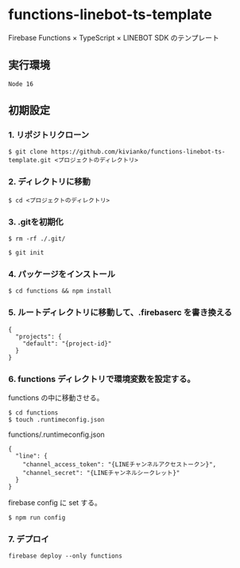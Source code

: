 # functions-linebot-ts-template

Firebase Functions × TypeScript × LINEBOT SDK のテンプレート

## 実行環境

`Node 16`

## 初期設定

### 1. リポジトリクローン

```
$ git clone https://github.com/kivianko/functions-linebot-ts-template.git <プロジェクトのディレクトリ>
```

### 2. ディレクトリに移動
```
$ cd <プロジェクトのディレクトリ>
```

### 3. .gitを初期化
```
$ rm -rf ./.git/
```
```
$ git init
```

### 4. パッケージをインストール

```
$ cd functions && npm install
```

### 5. ルートディレクトリに移動して、.firebaserc を書き換える

```
{
  "projects": {
    "default": "{project-id}"
  }
}
```

### 6. functions ディレクトリで環境変数を設定する。

functions の中に移動させる。

```
$ cd functions
$ touch .runtimeconfig.json
```

functions/.runtimeconfig.json

```
{
  "line": {
    "channel_access_token": "{LINEチャンネルアクセストークン}",
    "channel_secret": "{LINEチャンネルシークレット}"
  }
}
```

firebase config に set する。

```
$ npm run config
```

### 7. デプロイ

```
firebase deploy --only functions
```
